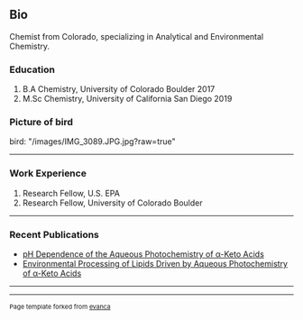 ## Bio

Chemist from Colorado, specializing in Analytical and Environmental Chemistry. 

### Education

1. B.A Chemistry, University of Colorado Boulder 2017
2. M.Sc Chemistry, University of California San Diego 2019

### Picture of bird
bird: "/images/IMG_3089.JPG.jpg?raw=true"

---
### Work Experience

1. Research Fellow, U.S. EPA
2. Research Fellow, University of Colorado Boulder

---
### Recent Publications

- [pH Dependence of the Aqueous Photochemistry of α-Keto Acids](https://pubs.acs.org/doi/abs/10.1021/acs.jpca.7b08192)
- [Environmental Processing of Lipids Driven by Aqueous Photochemistry of α-Keto Acids](https://pubs.acs.org/doi/abs/10.1021/acscentsci.8b00124)

---




---
<p style="font-size:11px">Page template forked from <a href="https://github.com/evanca/quick-portfolio">evanca</a></p>
<!-- Remove above link if you don't want to attibute -->
